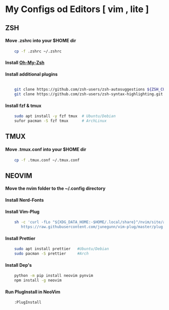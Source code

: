 # My Configs od Editors [ vim , lite ]


## ZSH
#### Move .zshrc into your $HOME dir
```bash
    cp -f .zshrc ~/.zshrc
```

#### Install [Oh-My-Zsh](https://ohmyz.sh/)

#### Install additional plugins
```bash
    
    git clone https://github.com/zsh-users/zsh-autosuggestions ${ZSH_CUSTOM:-~/.oh-my-zsh/custom}/plugins/zsh-autosuggestions
    git clone https://github.com/zsh-users/zsh-syntax-highlighting.git ${ZSH_CUSTOM:-~/.oh-my-zsh/custom}/plugins/zsh-syntax-highlighting

```

#### Install fzf & tmux
```bash
    sudo apt install -y fzf tmux  # Ubuntu/Debian
    sufor pacman -S fzf tmux      # ArchLinux
```

## TMUX 
#### Move .tmux.conf into your $HOME dir
```bash
    cp -f .tmux.conf ~/.tmux.conf
```


## NEOVIM

#### Move the nvim folder to the ~/.config directory
#### Install Nerd-Fonts


#### Install Vim-Plug
```bash
    sh -c 'curl -fLo "${XDG_DATA_HOME:-$HOME/.local/share}"/nvim/site/autoload/plug.vim --create-dirs \
       https://raw.githubusercontent.com/junegunn/vim-plug/master/plug.vim'

```

#### Install Prettier
```bash
    sudo apt install prettier   #Ubuntu/Debian
    sudo pacman -S prettier     #Arch
```

#### Install Dep's
```bash
    python -m pip install neovim pynvim
    npm install -g neovim
```

#### Run PlugInstall in NeoVim
```
    :PlugInstall
```
